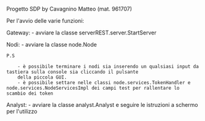 Progetto SDP by Cavagnino Matteo (mat. 961707)

Per l'avvio delle varie funzioni:

Gateway: 
	- avviare la classe serverREST.server.StartServer

Nodi:
	- avviare la classe node.Node
	
	P.S

		- è possibile terminare i nodi sia inserendo un qualsiasi input da tastiera sulla console sia cliccando il pulsante
		della piccola GUI.
		- è possibile settare nelle classi node.services.TokenHandler e node.services.NodeServicesImpl dei campi test per rallentare lo scambio dei token
	
Analyst: 
	- avviare la classe analyst.Analyst e seguire le istruzioni a schermo per l'utilizzo
